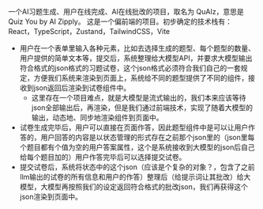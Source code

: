 一个AI习题生成、用户在线完成、AI在线批改的项目，取名为 QuAIz，意思是Quiz You by AI Zipply。
这是一个偏前端的项目。初步确定的技术栈有：React，TypeScript，Zustand，TailwindCSS，Vite
* 用户在一个表单里输入各种元素，比如去选择生成的题型、每个题型的数量、用户提供的简单文本等，提交后，系统整理给大模型API，并要求大模型输出符合格式的json格式的习题试卷，这个json格式必须符合我们自己的一套规定，方便我们系统来渲染到页面上，系统给不同的题型提供了不同的组件，接收到json返回后渲染到试卷组件中。
   * 这里存在一个项目难点，就是大模型是流式输出的，我们本来应该等待json全部输出后，再渲染，但是我们通过前端技术，实现了随着大模型的输出，动态地、同步地渲染组件到页面中。
* 试卷生成完毕后，用户可以直接在页面作答，因此题型组件中是可以让用户作答的，用户回答的内容是以状态管理的形式存在之前那个json里的（json里每个题目都有个值为空的用户答案属性，这个是系统接收到大模型的json后自己给每个题目加的）用户作答完毕后可以选择提交试卷。
* 提交试卷后，系统将状态中的这个json（应该是个复杂的对象？，包含了之前llm输出的试卷的所有信息和用户的作答）整理后（给提示词让其批改）给大模型，大模型再按照我们的设定返回符合格式的批改json，我们再获得这个json渲染到页面中。
